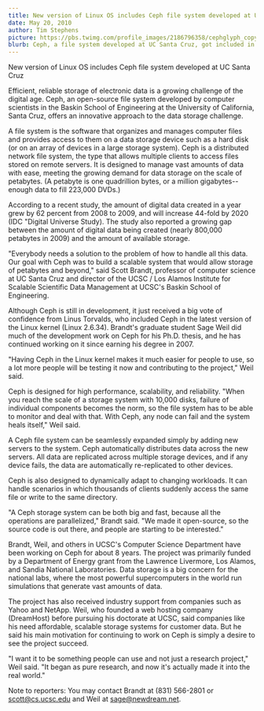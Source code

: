 ```yaml
---
title: New version of Linux OS includes Ceph file system developed at UC Santa Cruz
date: May 20, 2010
author: Tim Stephens
picture: https://pbs.twimg.com/profile_images/2186796358/cephglyph_copy.png
blurb: Ceph, a file system developed at UC Santa Cruz, got included in Linux 2.6.34.
---
```


New version of Linux OS includes Ceph file system developed at UC Santa Cruz

Efficient, reliable storage of electronic data is a growing challenge of the
digital age. Ceph, an open-source file system developed by computer scientists
in the Baskin School of Engineering at the University of California, Santa Cruz,
offers an innovative approach to the data storage challenge.

A file system is the software that organizes and manages computer files and
provides access to them on a data storage device such as a hard disk (or on an
array of devices in a large storage system). Ceph is a distributed network
file system, the type that allows multiple clients to access files stored on
remote servers. It is designed to manage vast amounts of data with ease,
meeting the growing demand for data storage on the scale of petabytes.
(A petabyte is one quadrillion bytes, or a million gigabytes--enough data to
  fill 223,000 DVDs.)

According to a recent study, the amount of digital data created in a year grew
by 62 percent from 2008 to 2009, and will increase 44-fold by 2020 (IDC "Digital
Universe Study). The study also reported a growing gap between the amount of
digital data being created (nearly 800,000 petabytes in 2009) and the amount of
available storage.

"Everybody needs a solution to the problem of how to handle all this data.
Our goal with Ceph was to build a scalable system that would allow storage of
petabytes and beyond," said Scott Brandt, professor of computer science at UC
Santa Cruz and director of the UCSC / Los Alamos Institute for Scalable
Scientific Data Management at UCSC's Baskin School of Engineering.

Although Ceph is still in development, it just received a big vote of confidence
from Linus Torvalds, who included Ceph in the latest version of the Linux kernel
(Linux 2.6.34). Brandt's graduate student Sage Weil did much of the development
work on Ceph for his Ph.D. thesis, and he has continued working on it since
earning his degree in 2007.

"Having Ceph in the Linux kernel makes it much easier for people to use, so a
lot more people will be testing it now and contributing to the project," Weil
said.

Ceph is designed for high performance, scalability, and reliability. "When you
reach the scale of a storage system with 10,000 disks, failure of individual
components becomes the norm, so the file system has to be able to monitor and
deal with that. With Ceph, any node can fail and the system heals itself," Weil
said.

A Ceph file system can be seamlessly expanded simply by adding new servers to
the system. Ceph automatically distributes data across the new servers. All data
are replicated across multiple storage devices, and if any device fails, the
data are automatically re-replicated to other devices.

Ceph is also designed to dynamically adapt to changing workloads. It can handle
scenarios in which thousands of clients suddenly access the same file or write
to the same directory.

"A Ceph storage system can be both big and fast, because all the operations are
parallelized," Brandt said. "We made it open-source, so the source code is out
there, and people are starting to be interested."

Brandt, Weil, and others in UCSC's Computer Science Department have been working
on Ceph for about 8 years. The project was primarily funded by a Department of
Energy grant from the Lawrence Livermore, Los Alamos, and Sandia National
Laboratories. Data storage is a big concern for the national labs, where the
most powerful supercomputers in the world run simulations that generate vast
amounts of data.

The project has also received industry support from companies such as Yahoo and
NetApp. Weil, who founded a web hosting company (DreamHost) before pursuing his
doctorate at UCSC, said companies like his need affordable, scalable storage
systems for customer data. But he said his main motivation for continuing to
work on Ceph is simply a desire to see the project succeed.

"I want it to be something people can use and not just a research project," Weil
said. "It began as pure research, and now it's actually made it into the real
world."

Note to reporters: You may contact Brandt at (831) 566-2801 or scott@cs.ucsc.edu
and Weil at sage@newdream.net.
